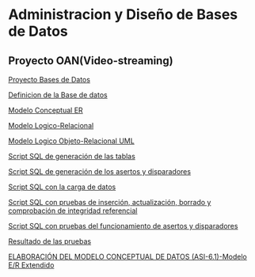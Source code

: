 # Administracion y Diseño de Bases de Datos

## Proyecto OAN(Video-streaming)


[Proyecto Bases de Datos](https://github.com/Zanuro/BDD/blob/master/OAN/Proyecto%20de%20dise%C3%B1o%20de%20una.docx)

[Definicion de la Base de datos](https://github.com/Zanuro/BDD/blob/master/OAN/Seminario1_Proyecto.docx)

[Modelo Conceptual ER](https://github.com/Zanuro/BDD/blob/master/OAN/E-R-OAN.png)

[Modelo Logico-Relacional](https://github.com/Zanuro/BDD/blob/master/OAN/OAN_logico_relacional.png)

[Modelo Logico Objeto-Relacional UML]()

[Script SQL de generación de las tablas](https://github.com/Zanuro/BDD/blob/master/OAN/Script/OAN.sql)

[Script SQL de generación de los asertos y disparadores](https://github.com/Zanuro/BDD/blob/master/OAN/Script/OAN_triggers.sql)

[Script SQL con la carga de datos](https://github.com/Zanuro/BDD/blob/master/OAN/Script/OAN_datos.sql)

[Script SQL con pruebas de inserción, actualización, borrado y comprobación de integridad referencial](https://github.com/Zanuro/BDD/blob/master/OAN/Script/OAN_pruebas.sql)

[Script SQL con pruebas del funcionamiento de asertos y disparadores](https://github.com/Zanuro/BDD/blob/master/OAN/Script/OAN_pruebas_triggers.sql)

[Resultado de las pruebas]()

[ELABORACIÓN DEL MODELO CONCEPTUAL DE DATOS (ASI-6.1)-Modelo E/R Extendido](https://github.com/Zanuro/BDD/blob/master/E_R.pdf)
